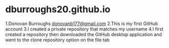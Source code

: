 # dburroughs20.github.io

1.Donovan Burroughs donovanb177@gmail.com
2.This is my first GitHub account
3.I created a private repository that matches my username
4.I first created a repository then downloaded the GitHub desktop application and went to the clone repository option on the file tab